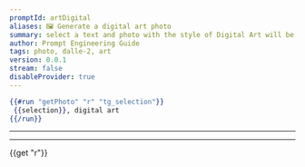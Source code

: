 ```yaml
---
promptId: artDigital
aliases: 🖼️ Generate a digital art photo
summary: select a text and photo with the style of Digital Art will be generated using Dalle-2
author: Prompt Engineering Guide
tags: photo, dalle-2, art
version: 0.0.1
stream: false
disableProvider: true
---
```

```handlebars
{{#run "getPhoto" "r" "tg_selection"}}
 {{selection}}, digital art
{{/run}}
```
***
***
{{get "r"}}